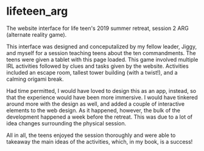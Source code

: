 # lifeteen_arg
The website interface for life teen's 2019 summer retreat, session 2 ARG (alternate reality game).

This interface was designed and conceputalized by my fellow leader, Jiggy, and myself for a session teaching teens about the ten commandments. The teens were given a tablet with this page loaded. This game involved multiple IRL activities followed by clues and tasks given by the website. Activities included an escape room, tallest tower building (with a twist!), and a calming origami break. 

Had time permitted, I would have loved to design this as an app, instead, so that the experience would have been more immersive. I would have tinkered around more with the design as well, and added a couple of interactive elements to the web design. As it happened, however, the bulk of the development happened a week before the retreat. This was due to a lot of idea changes surrounding the physical session. 

All in all,  the teens enjoyed the session thoroughly and were able to takeaway the main ideas of the activities, which, in my book, is a success!
